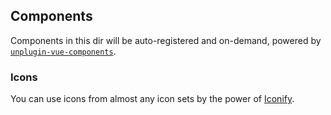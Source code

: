 ## Components

Components in this dir will be auto-registered and on-demand, powered by [`unplugin-vue-components`](https://github.com/antfu/unplugin-vue-components).

### Icons

You can use icons from almost any icon sets by the power of [Iconify](https://iconify.design/).
